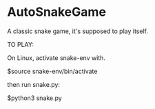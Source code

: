 # AutoSnakeGame
A classic snake game, it's supposed to play itself.

TO PLAY:

On Linux, activate snake-env with. 

$source snake-env/bin/activate

then run snake.py:

$python3 snake.py
